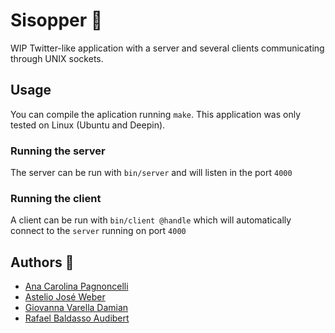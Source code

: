 # Sisopper 🐧
 
WIP Twitter-like application with a server and several clients communicating through UNIX sockets.


## Usage

You can compile the aplication running `make`. This application was only tested on Linux (Ubuntu and Deepin).

### Running the server

The server can be run with `bin/server` and will listen in the port `4000`

### Running the client

A client can be run with `bin/client @handle` which will automatically connect to the `server` running on port `4000`


## Authors 🧙

* [Ana Carolina Pagnoncelli](https://github.com/Ana2877)
* [Astelio José Weber](https://github.com/TeoWeber)
* [Giovanna Varella Damian](https://github.com/gvdamian)
* [Rafael Baldasso Audibert](https://www.rafaaudibert.dev)